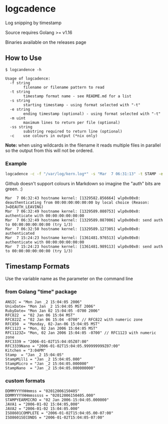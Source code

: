 # logcadence

Log snipping by timestamp

Source requires Golang >= v1.16

Binaries available on the releases page

## How to Use

```text
$ logcandence -h

Usage of logcadence:
  -f string
        filename or filename pattern to read
  -t string
        timestamp format name - see README.md for a list
  -s string
        starting timestamp - using format selected with "-t"
  -e string
        ending timestamp (optional) - using format selected with "-t"
  -m uint
        maximum lines to return per file (optional)
  -ss string
        substring required to return line (optional)
  -c    use colours in output (*nix only) 
```

**Note:** when using wildcards in the filename it reads multiple files in parallel so the output from this will not be ordered.

### Example

```bash
logcadence -c -f "/var/log/kern.log*" -s "Mar  7 06:31:13" -t STAMP -e "Mar  7 23:59:01" -ss "auth"
```

Github doesn't support colours in Markdown so imagine the "auth" bits are green. :)

```log
Mar  7 06:32:43 hostname kernel: [1329582.856664] wlp0x00x0: deauthenticating from 00:00:00:00:00:00 by local choice (Reason: 3=DEAUTH_LEAVING)
Mar  7 06:32:49 hostname kernel: [1329589.080753] wlp0x00x0: authenticate with 00:00:00:00:00:00
Mar  7 06:32:49 hostname kernel: [1329589.087006] wlp0x00x0: send auth to 00:00:00:00:00:00 (try 1/3)
Mar  7 06:32:50 hostname kernel: [1329589.127305] wlp0x00x0: authenticated
Mar  7 15:24:23 hostname kernel: [1361481.976513] wlp0x00x0: authenticate with 00:00:00:00:00:00
Mar  7 15:24:23 hostname kernel: [1361481.989113] wlp0x00x0: send auth to 00:00:00:00:00:00 (try 1/3)
```

## Timestamp Formats

Use the variable name as the parameter on the command line

### from Golang "time" package

```golang
ANSIC = "Mon Jan _2 15:04:05 2006"
UnixDate= "Mon Jan _2 15:04:05 MST 2006"
RubyDate= "Mon Jan 02 15:04:05 -0700 2006"
RFC822  = "02 Jan 06 15:04 MST"
RFC822Z = "02 Jan 06 15:04 -0700" // RFC822 with numeric zone
RFC850  = "Monday, 02-Jan-06 15:04:05 MST"
RFC1123 = "Mon, 02 Jan 2006 15:04:05 MST"
RFC1123Z= "Mon, 02 Jan 2006 15:04:05 -0700" // RFC1123 with numeric zone
RFC3339 = "2006-01-02T15:04:05Z07:00"
RFC3339Nano = "2006-01-02T15:04:05.999999999Z07:00"
Kitchen = "3:04PM"
Stamp  = "Jan _2 15:04:05"
StampMilli = "Jan _2 15:04:05.000"
StampMicro = "Jan _2 15:04:05.000000"
StampNano  = "Jan _2 15:04:05.000000000"
```

### custom formats

```golang
DDMMYYYYHHmmss = "02012006150405"
DDMMYYYYHHmmsssss = "02012006150405.000"
STAMPYEARMICRO = "02 Jan 2006-15:04:05.000000"
JAVA1 = "2006-01-02 15:04:05,000"
JAVA2 = "2006-01-02 15:04:05.000"
ISO8601COMPLETE = "2006-01-02T15:04:05.00-07:00"
ISO8601SECONDS = "2006-01-02T15:04:05-07:00"
```
